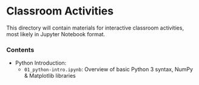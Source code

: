Classroom Activities
====================

This directory will contain materials for interactive classroom activities,
most likely in Jupyter Notebook format.  

### Contents

- Python Introduction:
    * `01_python-intro.ipynb`: Overview of basic Python 3 syntax, NumPy & Matplotlib libraries
